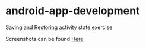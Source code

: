 # android-app-development

Saving and Restoring activity state exercise

Screenshots can be found <a href="https://github.com/CNname/android-app-development/tree/ExerciseFiveShoppingList">Here</a>

